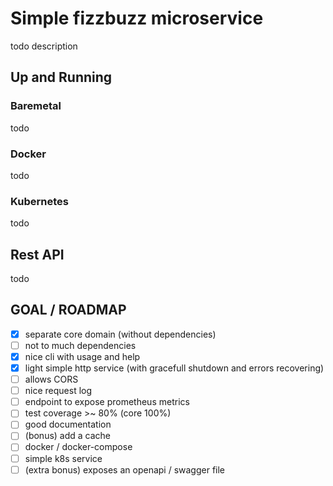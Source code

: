 # Simple fizzbuzz microservice

todo description

## Up and Running

### Baremetal

todo

### Docker

todo

### Kubernetes

todo

## Rest API

todo

## GOAL / ROADMAP

- [x] separate core domain (without dependencies)
- [ ] not to much dependencies
- [x] nice cli with usage and help
- [x] light simple http service (with gracefull shutdown and errors recovering)
- [ ] allows CORS
- [ ] nice request log
- [ ] endpoint to expose prometheus metrics
- [ ] test coverage >~ 80% (core 100%)
- [ ] good documentation
- [ ] (bonus) add a cache
- [ ] docker / docker-compose
- [ ] simple k8s service
- [ ] (extra bonus) exposes an openapi / swagger file
